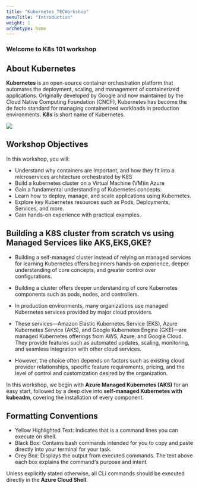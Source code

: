 ```yaml
---
title: "Kubernetes TECWorkshop"
menuTitle: "Introduction"
weight: 1
archetype: home
---
```


### Welcome to K8s 101 workshop

## About Kubernetes

**Kubernetes** is an open-source container orchestration platform that automates the deployment, scaling, and management of containerized applications. Originally developed by Google and now maintained by the Cloud Native Computing Foundation (CNCF), Kubernetes has become the de facto standard for managing containerized workloads in production environments. **K8s** is short name of Kubernetes. 

![](https://wac-cdn.atlassian.com/dam/jcr:8a8c5eff-cedd-4e46-a397-9d635a098afc/Kubernetes-vs-Docker-article_2@2x.jpg?cdnVersion=1456)

## Workshop Objectives

In this workshop, you will:

- Understand why containers are important, and how they fit into a microservices architecture orchestrated by K8S
- Build a kubernetes cluster on a Virtual Machine (VM)in Azure
- Gain a fundamental understanding of Kubernetes concepts.
- Learn how to deploy, manage, and scale applications using Kubernetes.
- Explore key Kubernetes resources such as Pods, Deployments, Services, and more.
- Gain hands-on experience with practical examples.



## Building a K8S cluster from scratch vs using Managed Services like AKS,EKS,GKE?

- Building a self-managed cluster instead of relying on managed services for learning Kubernetes offers beginners hands-on experience, deeper understanding of core concepts, and greater control over configurations. 

- Building a cluster offers deeper understanding of core Kubernetes components such as pods, nodes, and controllers.

- In production environments, many organizations use managed Kubernetes services provided by major cloud providers. 

- These services—Amazon Elastic Kubernetes Service (EKS), Azure Kubernetes Service (AKS), and Google Kubernetes Engine (GKE)—are managed Kubernetes offerings from AWS, Azure, and Google Cloud. They provide features such as automated updates, scaling, monitoring, and seamless integration with other cloud services.

- However, the choice often depends on factors such as existing cloud provider relationships, specific feature requirements, pricing, and the level of control and customization desired by the organization.

In this workshop, we begin with **Azure Managed Kubernetes (AKS)** for an easy start, followed by a deep dive into **self-managed Kubernetes with kubeadm**, covering the installation of every component.

## Formatting Conventions
- Yellow Highlighted Text: 
Indicates that is a command lines you can execute on shell.
- Black Box: 
Contains bash commands intended for you to copy and paste directly into your terminal for your task.
- Grey Box: 
Displays the output from executed commands. The text above each box explains the command's purpose and intent.

Unless explicitly stated otherwise, all CLI commands should be executed directly in the **Azure Cloud Shell**.